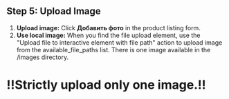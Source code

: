 ## Step 5: Upload Image
1. **Upload image:** Click **Добавить фото** in the product listing form.
2. **Use local image:** When you find the file upload element, use the "Upload file to interactive element with file path" action to upload image from the available_file_paths list. There is one image available in the /images directory.

# !!Strictly upload only one image.!! #